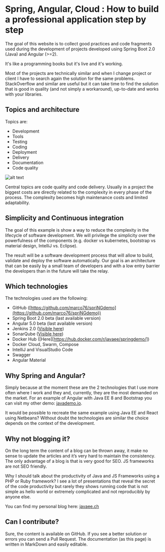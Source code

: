 # Spring, Angular, Cloud : How to build a professional application step by step
  
The goal of this website is to collect good practices and code fragments used during the development of projects developed using Spring Boot 2.0 (Java) and Angular (\>=2).

It's like a programming books but it's live and it's working.

Most of the projects are technically similar and when I change project or client I have to search again the solution for the same problems.
StackOverflow and similar are useful but it can take time to find the solution that is good in quality (and not simply a workaround), up-to-date and works with your libraries.

## Topics and architecture

Topics are:
- Development
- Tools
- Testing
- Coding
- Deployment
- Delivery
- Documentation
- Code quality

![alt text](http://molteni.io/images/architecture.png)


Central topics are code quality and code delivery.
Usually in a project the biggest costs are directly related to the complexity in every phase of the process.
The complexity becomes high maintenance costs and limited adaptability.

## Simplicity and Continuous integration

The goal of this example is show a way to reduce the complexity in the lifecycle of software development.
We will privilege the simplicity over the powerfulness of the components (e.g. docker vs kubernetes, bootstrap vs material design, IntelliJ vs. Eclipse).

The result will be a software development process that will allow to build, validate and deploy the software automatically.
Our goal is an architecture that can be easily by a small team of developers and with a low entry barrier the developers than in the future will take the relay.

## Which technologies

The technologies used are the following:
- GitHub ([https://github.com/marco76/spriNGdemo](https://github.com/marco76/spriNGdemo))
- Spring Boot 2.0 beta (last available version)
- Angular 5.0 beta (last available version)
- Jenkins 2.0 ([Visible here](http://springdemo.io:8081/job/spring-demo-pipeline/))
- SonarQube ([Visible here](http://springdemo.io:9000/dashboard?id=spring-ng-demo%3Aparent%3Acandidate))
- Docker Hub ([Here][https://hub.docker.com/r/javaee/springdemo/])
- Docker Cloud, Swarm, Compose
- IntelliJ and VisualStudio Code
- Swagger
- Angular Material


## Why Spring and Angular?
Simply because at the moment these are the 2 technologies that I use more often where I work and they and, currently, they are the most demanded on the market.
For an example of Angular with Java EE 8 and Bootstrap you can visit my other demo: [javademo.io](http://javademo.io "javademo.io").

It would be possible to recreate the same example using Java EE and React using Netbeans? Without doubt the technologies are similar the choice depends on the context of the development.

##  Why not blogging it?
On the long term the content of a blog can be thrown away, it make no sense to update the articles and it’s very hard to maintain the consistency.
The only advantage of a blog is that is very good for SEO. JS frameworks are not SEO friendly.

Why I should talk about the productivity of Java and JS Frameworks using a PHP or Ruby framework?
I see a lot of presentations that reveal the secret of the code productivity but rarely they shows running code that is not simple as hello world or extremely complicated and not reproducibly by anyone else. 

You can find my personal blog here: [javaee.ch](http://javaee.ch)

## Can I contribute?
Sure, the content is available on GitHub. If you see a better solution or errors you can send a Pull Request.
The documentation (as this page) is written in MarkDown and easily editable.